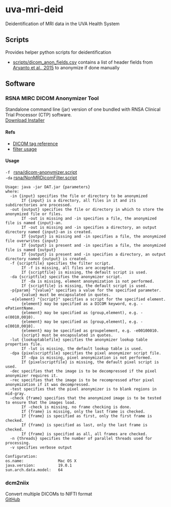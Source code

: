 # uva-mri-deid
Deidentification of MRI data in the UVA Health System
## Scripts
Provides helper python scripts for deidentification
- [scripts/dicom_anon_fields.csv](scripts/dicom_anon_fields.csv) contains a list of header fields from [Aryanto et al., 2015](https://www.ncbi.nlm.nih.gov/pmc/articles/PMC4636522/) to anonymize if done manually 
## Software
### RSNA MIRC DICOM Anonymizer Tool
Standalone command line (jar) version of one bundled with RNSA Clinical Trial Processor (CTP) software.
<br>[Download Installer](http://mirc.rsna.org/download/DicomAnonymizerTool-installer.jar)
#### Refs
 - [DICOM tag reference](http://mirc.rsna.org/dcm4che/api/org/dcm4che/dict/Tags.html)
 - [filter usage](https://mircwiki.rsna.org/index.php?title=The_CTP_DICOM_Filter)
#### Usage
`-f ` [rsna/dicom-anonymizer.script](rsna/dicom-anonymizer.script)<br>
`-da` [rsna/NonMRDicomFilter.script](rsna/NonMRDicomFilter.script)
```
Usage: java -jar DAT.jar {parameters}
where:
  -in {input} specifies the file or directory to be anonymized
       If {input} is a directory, all files in it and its subdirectories are processed.
  -out {output} specifies the file or directory in which to store the anonymized file or files.
       If -out is missing and -in specifies a file, the anonymized file is named {input}-an.
       If -out is missing and -in specifies a directory, an output directory named {input}-an is created.
       If {output} is missing and -in specifies a file, the anonymized file overwrites {input}
       If {output} is present and -in specifies a file, the anonymized file is named {output}
       If {output} is present and -in specifies a directory, an output directory named {output} is created.
  -f {scriptfile} specifies the filter script.
       If -f is missing, all files are accepted.
       If {scriptfile} is missing, the default script is used.
  -da {scriptfile} specifies the anonymizer script.
       If -da is missing, element anonymization is not performed.
       If {scriptfile} is missing, the default script is used.
  -p{param} "{value}" specifies a value for the specified parameter.
       {value} must be encapsulated in quotes.
  -e{element} "{script}" specifies a script for the specified element.
       {element} may be specified as a DICOM keyword, e.g. -ePatientName.
       {element} may be specified as (group,element), e.g. -e(0010,0010).
       {element} may be specified as [group,element], e.g. -e[0010,0010].
       {element} may be specified as groupelement, e.g. -e00100010.
       {script} must be encapsulated in quotes.
  -lut {lookuptablefile} specifies the anonymizer lookup table properties file.
       If -lut is missing, the default lookup table is used.
  -dpa {pixelscriptfile} specifies the pixel anonymizer script file.
       If -dpa is missing, pixel anonymization is not performed.
       If {pixelscriptfile} is missing, the default pixel script is used.
  -dec specifies that the image is to be decompressed if the pixel anonymizer requires it.
  -rec specifies that the image is to be recompressed after pixel anonymization if it was decompressed.
  -test specifies that the pixel anonymizer is to blank regions in mid-gray.
  -check {frame} specifies that the anonymized image is to be tested to ensure that the images load.
       If -check is missing, no frame checking is done.
       If {frame} is missing, only the last frame is checked.
       If {frame} is specified as first, only the first frame is checked.
       If {frame} is specified as last, only the last frame is checked.
       If {frame} is specified as all, all frames are checked.
  -n {threads} specifies the number of parallel threads used for processing.
  -v specifies verbose output

Configuration:
os.name:               Mac OS X
java.version:          19.0.1
sun.arch.data.model:   64
```

### dcm2niix
Convert multiple DICOMs to NIFTI format
<br>[GitHub](https://github.com/rordenlab/dcm2niix)
